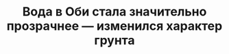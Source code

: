 ---
title: 'Вода в Оби стала значительно прозрачнее — изменился характер грунта'
location: 'Река Обь, 10 км ниже устья реки Томь. Томский район, Томская область, Россия'

tags: [fav, all, 2015]
category: as-the-first-settlers
---